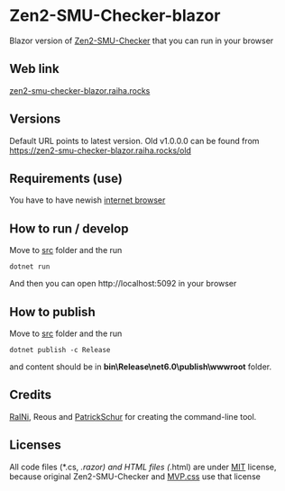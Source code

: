 # Zen2-SMU-Checker-blazor

 Blazor version of [Zen2-SMU-Checker](https://github.com/LeagueRaINi/Zen2-SMU-Checker) that you can run in your browser

## Web link

[zen2-smu-checker-blazor.raiha.rocks](https://zen2-smu-checker-blazor.raiha.rocks/)

## Versions

Default URL points to latest version. Old v1.0.0.0 can be found from https://zen2-smu-checker-blazor.raiha.rocks/old

## Requirements (use)

You have to have newish [internet browser](https://docs.microsoft.com/en-us/aspnet/core/blazor/supported-platforms?view=aspnetcore-6.0)

## How to run / develop

Move to [src](src) folder and the run
```
dotnet run
```
  
And then you can open http://localhost:5092 in your browser

## How to publish

Move to [src](src) folder and the run
```
dotnet publish -c Release
```
  
and content should be in **bin\Release\net6.0\publish\wwwroot** folder.

## Credits

[RaINi](https://github.com/LeagueRaINi), Reous and [PatrickSchur](https://github.com/patrickschur) for creating the command-line tool.

## Licenses

All code files (*.cs, *.razor) and HTML files (*.html) are under [MIT](https://opensource.org/licenses/MIT) license, because original Zen2-SMU-Checker and [MVP.css](https://github.com/andybrewer/mvp/) use that license
